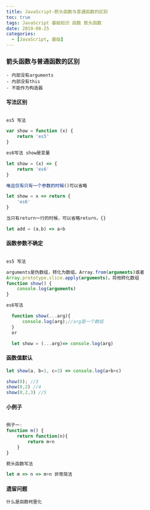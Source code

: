 ```yaml
---
title: JavaScript-箭头函数与普通函数的区别
toc: true
tags: JavaScript 基础知识 函数 箭头函数
date: 2019-08-25
categories:
  - [JavaScript, 基础]
---
```


### 箭头函数与普通函数的区别

```
- 内部没有arguments
- 内部没有this
- 不能作为构造器
```

#### 写法区别

```js

es5 写法

var show = function (x) {
    return 'es5'
}

es6写法 show是变量

let show = (x) => {
    return 'es6'
}

唯且仅有只有一个参数的时候()可以省略

let show = x => return {
    'es6'
}

当只有return一行的时候，可以省略return，{}

let add = (a,b) => a+b

```

#### 函数参数不确定

```js

es5 写法

arguments是伪数组，转化为数组，Array.from(arguments)或者
Array.prototype.slice.apply(arguments)，将他转化数组
function show() {
    console.log(arguments)
}

es6写法

  function show(...arg){
      console.log(arg);//arg是一个数组
  }
  or

  let show = (...arg)=> console.log(arg)

```

#### 函数值默认

```js
let show(a, b=1, c=3) => console.log(a+b+c)

show(0); //3
show(0,2) //4
show(0,2,3) //5
```

#### 小例子

```js

例子一:
function m() {
    return function(n){
        return m+n
    }
}

箭头函数写法

let m => n => m+n 非常简洁

```

#### 遗留问题

```js
什么是函数柯里化
```
